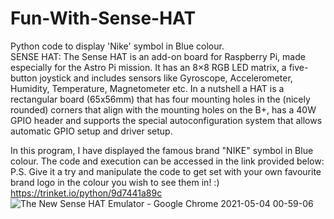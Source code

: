 # Fun-With-Sense-HAT
Python code to display 'Nike' symbol in Blue colour.  
SENSE HAT: The Sense HAT is an add-on board for Raspberry Pi, made especially for the Astro Pi mission. It has an 8×8 RGB LED matrix, a five-button joystick and includes sensors like Gyroscope, Accelerometer, Humidity, Temperature, Magnetometer etc.
In a nutshell a HAT is a rectangular board (65x56mm) that has four mounting holes in the (nicely rounded) corners that align with the mounting holes on the B+, has a 40W GPIO header and supports the special autoconfiguration system that allows automatic GPIO setup and driver setup.  

In this program, I have displayed the famous brand "NIKE" symbol in Blue colour. The code and execution can be accessed in the link provided below:  
P.S. Give it a try and manipulate the code to get set with your own favourite brand logo in the colour you wish to see them in! :)  
https://trinket.io/python/9d7441a89c  
![The New Sense HAT Emulator - Google Chrome 2021-05-04 00-59-06](https://user-images.githubusercontent.com/75525185/116924093-092c9580-ac75-11eb-925c-3b7df10e7d9f.gif)
